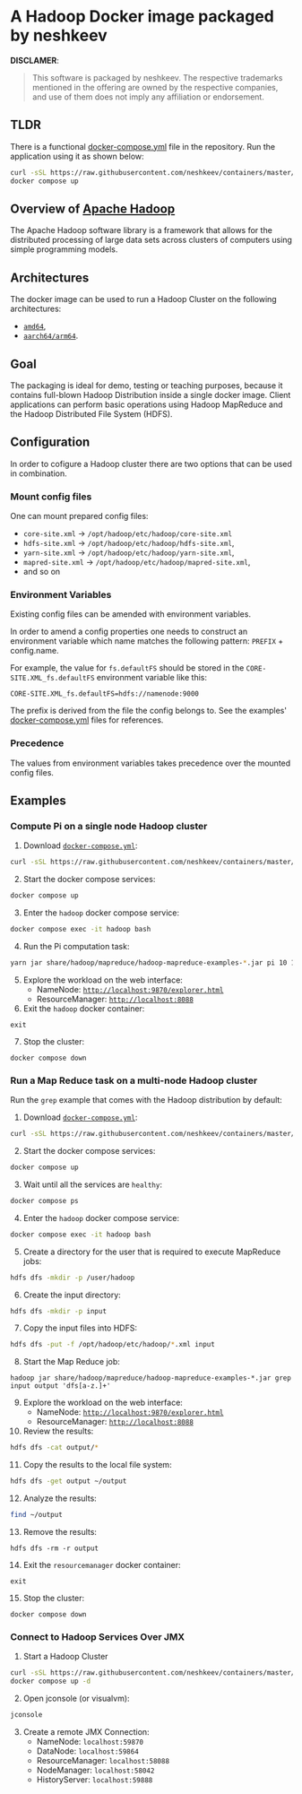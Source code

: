 # A Hadoop Docker image packaged by neshkeev

**DISCLAMER**:

> This software is packaged by neshkeev. The respective trademarks mentioned in the offering
are owned by the respective companies, and use of them does not imply any affiliation or endorsement.

## TLDR

There is a functional [docker-compose.yml](examples/simple/docker-compose.yml) file in the repository. Run the application using it as shown below:

```bash
curl -sSL https://raw.githubusercontent.com/neshkeev/containers/master/hadoop/examples/simple/docker-compose.yml > docker-compose.yml
docker compose up
```

## Overview of [Apache Hadoop](https://hadoop.apache.org/)

The Apache Hadoop software library is a framework that allows for the distributed processing of large data sets across clusters of computers using simple programming models.

## Architectures

The docker image can be used to run a Hadoop Cluster on the following architectures:

- [`amd64`](examples/simple/docker-compose.yml),
- [`aarch64/arm64`](examples/arm64/docker-compose.yml).

## Goal

The packaging is ideal for demo, testing or teaching purposes, because it contains full-blown Hadoop Distribution inside a single docker image.
Client applications can perform basic operations using Hadoop MapReduce and the Hadoop Distributed File System (HDFS).

## Configuration

In order to cofigure a Hadoop cluster there are two options that can be used in combination.

### Mount config files

One can mount prepared config files:

- `core-site.xml` -> `/opt/hadoop/etc/hadoop/core-site.xml`
- `hdfs-site.xml` -> `/opt/hadoop/etc/hadoop/hdfs-site.xml`,
- `yarn-site.xml` -> `/opt/hadoop/etc/hadoop/yarn-site.xml`,
- `mapred-site.xml` -> `/opt/hadoop/etc/hadoop/mapred-site.xml`,
- and so on

### Environment Variables

Existing config files can be amended with environment variables.

In order to amend a config properties one needs to construct an environment variable which name matches the following pattern: `PREFIX` + config.name.

For example, the value for `fs.defaultFS` should be stored in the `CORE-SITE.XML_fs.defaultFS` environment variable like this:
```
CORE-SITE.XML_fs.defaultFS=hdfs://namenode:9000
```

The prefix is derived from the file the config belongs to. See the examples' [docker-compose.yml](examples/simple/docker-compose.yml#L26) files for references.

### Precedence

The values from environment variables takes precedence over the mounted config files.

## Examples

### Compute Pi on a single node Hadoop cluster

1. Download [`docker-compose.yml`](https://raw.githubusercontent.com/neshkeev/containers/master/hadoop/examples/simple/docker-compose.yml):
```bash
curl -sSL https://raw.githubusercontent.com/neshkeev/containers/master/hadoop/examples/multi-node-cluster/docker-compose.yml > docker-compose.yml
```
2. Start the docker compose services:
```bash
docker compose up
```
3. Enter the `hadoop` docker compose service:
```bash
docker compose exec -it hadoop bash
```
4. Run the Pi computation task:
```bash
yarn jar share/hadoop/mapreduce/hadoop-mapreduce-examples-*.jar pi 10 15
```
5. Explore the workload on the web interface:
    - NameNode: [`http://localhost:9870/explorer.html`](http://localhost:9870/explorer.html)
    - ResourceManager: [`http://localhost:8088`](http://localhost:8088)
6. Exit the `hadoop` docker container:
```
exit
```
7. Stop the cluster:
```
docker compose down
```

### Run a Map Reduce task on a multi-node Hadoop cluster

Run the `grep` example that comes with the Hadoop distribution by default:

1. Download [`docker-compose.yml`](https://raw.githubusercontent.com/neshkeev/containers/master/hadoop/examples/multi-node-cluster/docker-compose.yml):
```bash
curl -sSL https://raw.githubusercontent.com/neshkeev/containers/master/hadoop/examples/multi-node-cluster/docker-compose.yml > docker-compose.yml
```
2. Start the docker compose services:
```bash
docker compose up
```
3. Wait until all the services are `healthy`:
```bash
docker compose ps
```
4. Enter the `hadoop` docker compose service:
```bash
docker compose exec -it hadoop bash
```
5. Create a directory for the user that is required to execute MapReduce jobs:
```bash
hdfs dfs -mkdir -p /user/hadoop
```
6. Create the input directory:
```bash
hdfs dfs -mkdir -p input
```
7. Copy the input files into HDFS:
```bash
hdfs dfs -put -f /opt/hadoop/etc/hadoop/*.xml input
```
8. Start the Map Reduce job:
```
hadoop jar share/hadoop/mapreduce/hadoop-mapreduce-examples-*.jar grep input output 'dfs[a-z.]+'
```
9. Explore the workload on the web interface:
    - NameNode: [`http://localhost:9870/explorer.html`](http://localhost:9870/explorer.html)
    - ResourceManager: [`http://localhost:8088`](http://localhost:8088)
10. Review the results:
```bash
hdfs dfs -cat output/*
```
11. Copy the results to the local file system:
```bash
hdfs dfs -get output ~/output
```
12. Analyze the results:
```bash
find ~/output
```
13. Remove the results:
```
hdfs dfs -rm -r output
```
14. Exit the `resourcemanager` docker container:
```
exit
```
15. Stop the cluster:
```
docker compose down
```

### Connect to Hadoop Services Over JMX

1. Start a Hadoop Cluster
```bash
curl -sSL https://raw.githubusercontent.com/neshkeev/containers/master/hadoop/examples/jmx/docker-compose.yml > docker-compose.yml
docker compose up -d
```
2. Open jconsole (or visualvm):
```bash
jconsole
```
3. Create a remote JMX Connection:
    - NameNode: `localhost:59870`
    - DataNode: `localhost:59864`
    - ResourceManager: `localhost:58088`
    - NodeManager: `localhost:58042`
    - HistoryServer: `localhost:59888`
